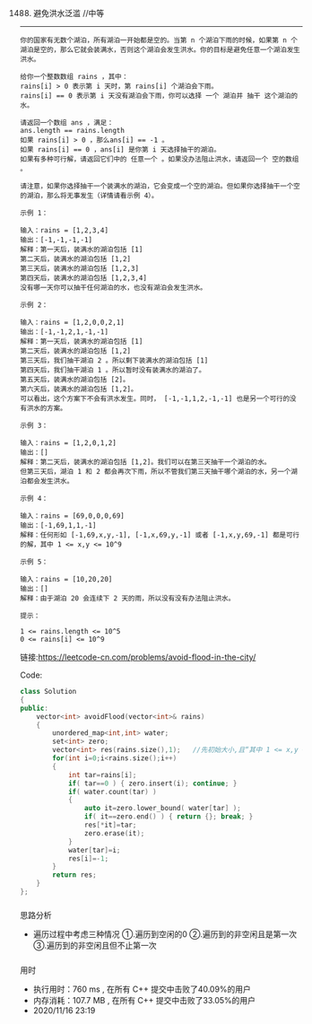 1488. 避免洪水泛滥   //中等
----
    你的国家有无数个湖泊，所有湖泊一开始都是空的。当第 n 个湖泊下雨的时候，如果第 n 个湖泊是空的，那么它就会装满水，否则这个湖泊会发生洪水。你的目标是避免任意一个湖泊发生洪水。
    
    给你一个整数数组 rains ，其中：
    rains[i] > 0 表示第 i 天时，第 rains[i] 个湖泊会下雨。
    rains[i] == 0 表示第 i 天没有湖泊会下雨，你可以选择 一个 湖泊并 抽干 这个湖泊的水。

    请返回一个数组 ans ，满足：
    ans.length == rains.length
    如果 rains[i] > 0 ，那么ans[i] == -1 。
    如果 rains[i] == 0 ，ans[i] 是你第 i 天选择抽干的湖泊。
    如果有多种可行解，请返回它们中的 任意一个 。如果没办法阻止洪水，请返回一个 空的数组 。

    请注意，如果你选择抽干一个装满水的湖泊，它会变成一个空的湖泊。但如果你选择抽干一个空的湖泊，那么将无事发生（详情请看示例 4）。

    示例 1：

    输入：rains = [1,2,3,4]
    输出：[-1,-1,-1,-1]
    解释：第一天后，装满水的湖泊包括 [1]
    第二天后，装满水的湖泊包括 [1,2]
    第三天后，装满水的湖泊包括 [1,2,3]
    第四天后，装满水的湖泊包括 [1,2,3,4]
    没有哪一天你可以抽干任何湖泊的水，也没有湖泊会发生洪水。

    示例 2：

    输入：rains = [1,2,0,0,2,1]
    输出：[-1,-1,2,1,-1,-1]
    解释：第一天后，装满水的湖泊包括 [1]
    第二天后，装满水的湖泊包括 [1,2]
    第三天后，我们抽干湖泊 2 。所以剩下装满水的湖泊包括 [1]
    第四天后，我们抽干湖泊 1 。所以暂时没有装满水的湖泊了。
    第五天后，装满水的湖泊包括 [2]。
    第六天后，装满水的湖泊包括 [1,2]。
    可以看出，这个方案下不会有洪水发生。同时， [-1,-1,1,2,-1,-1] 也是另一个可行的没有洪水的方案。

    示例 3：

    输入：rains = [1,2,0,1,2]
    输出：[]
    解释：第二天后，装满水的湖泊包括 [1,2]。我们可以在第三天抽干一个湖泊的水。
    但第三天后，湖泊 1 和 2 都会再次下雨，所以不管我们第三天抽干哪个湖泊的水，另一个湖泊都会发生洪水。

    示例 4：

    输入：rains = [69,0,0,0,69]
    输出：[-1,69,1,1,-1]
    解释：任何形如 [-1,69,x,y,-1], [-1,x,69,y,-1] 或者 [-1,x,y,69,-1] 都是可行的解，其中 1 <= x,y <= 10^9

    示例 5：

    输入：rains = [10,20,20]
    输出：[]
    解释：由于湖泊 20 会连续下 2 天的雨，所以没有没有办法阻止洪水。

    提示：

    1 <= rains.length <= 10^5
    0 <= rains[i] <= 10^9

链接:https://leetcode-cn.com/problems/avoid-flood-in-the-city/

Code:
```cpp
class Solution 
{
public:
    vector<int> avoidFlood(vector<int>& rains) 
    {
        unordered_map<int,int> water;
        set<int> zero;
        vector<int> res(rains.size(),1);   //先初始大小,且“其中 1 <= x,y <= 10^9”
        for(int i=0;i<rains.size();i++)
        {
            int tar=rains[i];
            if( tar==0 ) { zero.insert(i); continue; }
            if( water.count(tar) )
            {
                auto it=zero.lower_bound( water[tar] );
                if( it==zero.end() ) { return {}; break; }
                res[*it]=tar;
                zero.erase(it);
            }
            water[tar]=i;
            res[i]=-1;
        }
        return res;
    }
};
```
#####
思路分析
* 遍历过程中考虑三种情况 ①.遍历到空闲的0 ②.遍历到的非空闲且是第一次 ③.遍历到的非空闲且但不止第一次
#####
用时
* 执行用时：760 ms , 在所有 C++ 提交中击败了40.09%的用户
* 内存消耗：107.7 MB , 在所有 C++ 提交中击败了33.05%的用户
* 2020/11/16   23:19
